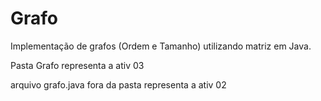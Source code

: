 # Grafo
Implementação de grafos (Ordem e Tamanho) utilizando matriz em Java.

Pasta Grafo representa a ativ 03

arquivo grafo.java fora da pasta representa a ativ 02
